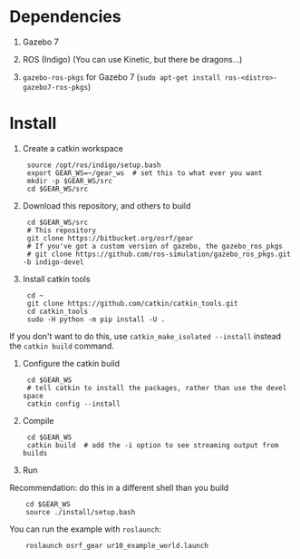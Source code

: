 # Dependencies

1. Gazebo 7
1. ROS (Indigo) (You can use Kinetic, but there be dragons...)

1. `gazebo-ros-pkgs` for Gazebo 7 (`sudo apt-get install ros-<distro>-gazebo7-ros-pkgs`)

# Install

1. Create a catkin workspace

        source /opt/ros/indigo/setup.bash
        export GEAR_WS=~/gear_ws  # set this to what ever you want
        mkdir -p $GEAR_WS/src
        cd $GEAR_WS/src

1. Download this repository, and others to build

        cd $GEAR_WS/src
        # This repository
        git clone https://bitbucket.org/osrf/gear
        # If you've got a custom version of gazebo, the gazebo_ros_pkgs
        # git clone https://github.com/ros-simulation/gazebo_ros_pkgs.git -b indigo-devel

1. Install catkin tools

        cd ~
        git clone https://github.com/catkin/catkin_tools.git
        cd catkin_tools
        sudo -H python -m pip install -U .

If you don't want to do this, use `catkin_make_isolated --install` instead the `catkin build` command.

1. Configure the catkin build

        cd $GEAR_WS
        # tell catkin to install the packages, rather than use the devel space
        catkin config --install

1. Compile

        cd $GEAR_WS
        catkin build  # add the -i option to see streaming output from builds

1. Run

Recommendation: do this in a different shell than you build

        cd $GEAR_WS
        source ./install/setup.bash

You can run the example with `roslaunch`:

        roslaunch osrf_gear ur10_example_world.launch
